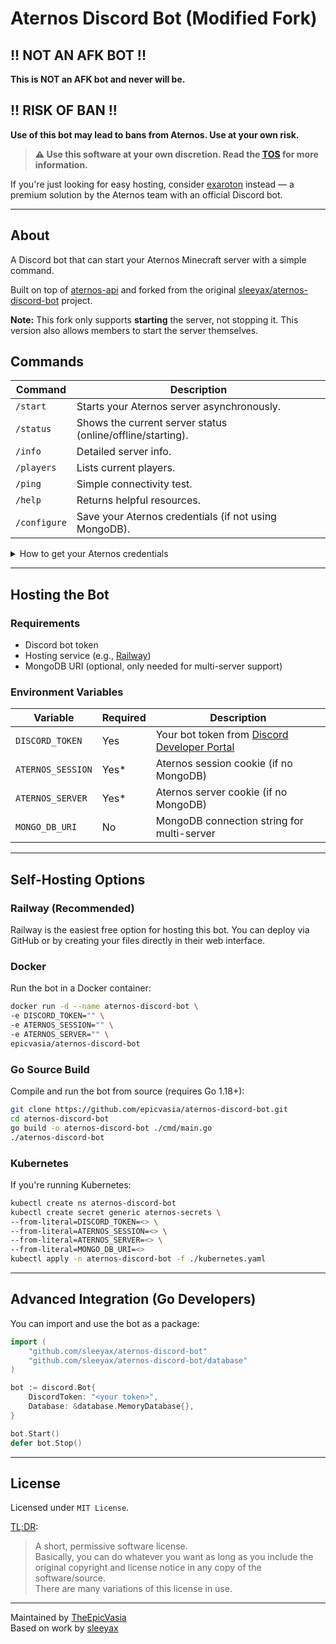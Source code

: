 # Aternos Discord Bot (Modified Fork)

## !! NOT AN AFK BOT !!
**This is NOT an AFK bot and never will be.**

## !! RISK OF BAN !!
**Use of this bot may lead to bans from Aternos. Use at your own risk.**

> **⚠️ Use this software at your own discretion. Read the [TOS](https://github.com/epicvasia/aternos-discord-bot/blob/main/TOS.md) for more information.**

If you're just looking for easy hosting, consider [exaroton](https://exaroton.com/) instead — a premium solution by the Aternos team with an official Discord bot.

---

## About
A Discord bot that can start your Aternos Minecraft server with a simple command.

Built on top of [aternos-api](https://github.com/sleeyax/aternos-api) and forked from the original [sleeyax/aternos-discord-bot](https://github.com/sleeyax/aternos-discord-bot) project.

**Note:** This fork only supports **starting** the server, not stopping it. This version also allows members to start the server themselves.

## Commands

| Command      | Description                                                  |
|--------------|--------------------------------------------------------------|
| `/start`     | Starts your Aternos server asynchronously.                   |
| `/status`    | Shows the current server status (online/offline/starting).   |
| `/info`      | Detailed server info.                                        |
| `/players`   | Lists current players.                                       |
| `/ping`      | Simple connectivity test.                                    |
| `/help`      | Returns helpful resources.                                   |
| `/configure` | Save your Aternos credentials (if not using MongoDB).        |

<details>
<summary>How to get your Aternos credentials</summary>

1. Go to your [Aternos server page](https://aternos.org/server/).
2. Open Developer Tools (Ctrl+Shift+I).
3. Go to the Application/Storage tab and find the cookies.
4. Copy values for `ATERNOS_SERVER` and `ATERNOS_SESSION`.
</details>

---

## Hosting the Bot

### Requirements

- Discord bot token
- Hosting service (e.g., [Railway](https://railway.app/))
- MongoDB URI (optional, only needed for multi-server support)

### Environment Variables

| Variable           | Required | Description                                 |
|--------------------|----------|---------------------------------------------|
| `DISCORD_TOKEN`    | Yes      | Your bot token from [Discord Developer Portal](https://discord.com/developers/applications) |
| `ATERNOS_SESSION`  | Yes*     | Aternos session cookie (if no MongoDB)      |
| `ATERNOS_SERVER`   | Yes*     | Aternos server cookie (if no MongoDB)       |
| `MONGO_DB_URI`     | No       | MongoDB connection string for multi-server  |

---

## Self-Hosting Options

### Railway (Recommended)
Railway is the easiest free option for hosting this bot. You can deploy via GitHub or by creating your files directly in their web interface.

### Docker
Run the bot in a Docker container:
```bash
docker run -d --name aternos-discord-bot \
-e DISCORD_TOKEN="" \
-e ATERNOS_SESSION="" \
-e ATERNOS_SERVER="" \
epicvasia/aternos-discord-bot
```

### Go Source Build
Compile and run the bot from source (requires Go 1.18+):
```bash
git clone https://github.com/epicvasia/aternos-discord-bot.git
cd aternos-discord-bot
go build -o aternos-discord-bot ./cmd/main.go
./aternos-discord-bot
```

### Kubernetes
If you're running Kubernetes:
```bash
kubectl create ns aternos-discord-bot
kubectl create secret generic aternos-secrets \
--from-literal=DISCORD_TOKEN=<> \
--from-literal=ATERNOS_SESSION=<> \
--from-literal=ATERNOS_SERVER=<> \
--from-literal=MONGO_DB_URI=<>
kubectl apply -n aternos-discord-bot -f ./kubernetes.yaml
```

---

## Advanced Integration (Go Developers)
You can import and use the bot as a package:

```go
import (
	"github.com/sleeyax/aternos-discord-bot"
	"github.com/sleeyax/aternos-discord-bot/database"
)

bot := discord.Bot{
	DiscordToken: "<your token>",
	Database: &database.MemoryDatabase{},
}

bot.Start()
defer bot.Stop()
```

---

## License
Licensed under `MIT License`.

[TL;DR](https://tldrlegal.com/license/mit-license):
> A short, permissive software license.  
> Basically, you can do whatever you want as long as you include the original copyright and license notice in any copy of the software/source.  
> There are many variations of this license in use.

---

Maintained by [TheEpicVasia](https://github.com/epicvasia)  
Based on work by [sleeyax](https://github.com/sleeyax/aternos-discord-bot)
